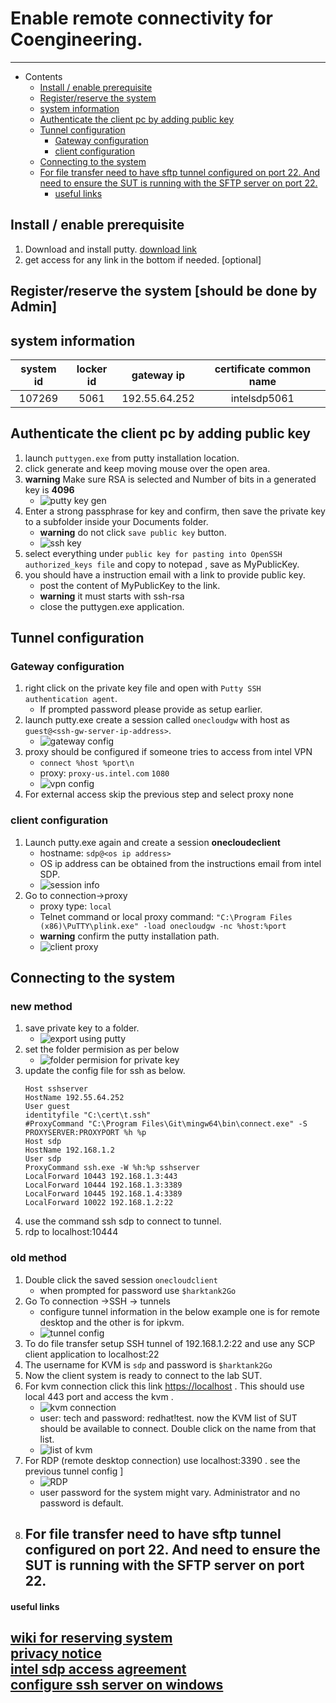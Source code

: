 # Enable remote connectivity for Coengineering. 
----

- Contents
  * [Install / enable prerequisite](#install---enable-prerequisite)
  * [Register/reserve the system](#register-reserve-the-system--should-be-done-by-admin-)
  * [system information](#system-information)
  * [Authenticate the client pc by adding public key](#authenticate-the-client-pc-by-adding-public-key)
  * [Tunnel configuration](#tunnel-configuration)
    + [Gateway configuration](#gateway-configuration)
    + [client configuration](#client-configuration)
  * [Connecting to the system](#connecting-to-the-system)
  * [For file transfer need to have sftp tunnel configured on port 22. And need to ensure the SUT is running with the SFTP server on port 22.](#for-file-transfer-need-to-have-sftp-tunnel-configured-on-port-22-and-need-to-ensure-the-sut-is-running-with-the-sftp-server-on-port-22)
      - [useful links](#useful-links)



## Install / enable prerequisite  

1. Download and install putty. [download link](https://www.putty.org/)  
1. get access for any link in the bottom if needed. [optional]  


## Register/reserve the system [should be done by Admin]  


## system information  

system id|locker id|gateway ip|certificate common name
:--:|:-----:|:-----:|:-------:
107269   |5061     |192.55.64.252|intelsdp5061

## Authenticate the client pc by adding public key 

1. launch `puttygen.exe` from putty installation location.  
1. click generate and keep moving mouse over the open area.  
1. **warning** Make sure RSA is selected and Number of bits in a generated key is **4096**  
	- ![putty key gen](coenginneringlab/puttykey.PNG)  
1. Enter a strong passphrase for key and confirm, then save the private key to a subfolder inside your Documents folder.  
	- **warning** do not click `save public key` button. 
	- ![ssh key](coenginneringlab/puttykeygen.png)
1. select everything under `public key for pasting into OpenSSH authorized_keys file` and copy to notepad , save as MyPublicKey.  
1. you should have a instruction email with a link to provide public key.  
	- post the content of MyPublicKey to the link.  
	- **warning** it must starts with ssh-rsa  
	- close the puttygen.exe application.  

## Tunnel configuration  

### Gateway configuration

1. right click on the private key file and open with `Putty SSH authentication agent`.  
	- If prompted password please provide as setup earlier.  
1. launch putty.exe create a session called `onecloudgw` with host as `guest@<ssh-gw-server-ip-address>`.  
	- ![gateway config](coenginneringlab/onecloudgw_session.png)  
1. proxy should be configured if someone tries to access from intel VPN  
	- `connect %host %port\n`  
	- proxy: `proxy-us.intel.com`  `1080`  
	- ![vpn config](coenginneringlab/onecloudgw_session_proxy.png)  
1. For external access skip the previous step and select proxy none  
	
### client configuration

1. Launch putty.exe again and create a session **onecloudeclient**  
	- hostname: `sdp@<os ip address>`  
	- OS ip address can be obtained from the instructions email from intel SDP.  
	- ![session info](coenginneringlab/onecloudclient_session.png)  
1. Go to connection->proxy 
	- proxy type: `local`  
	- Telnet command or local proxy command: `"C:\Program Files (x86)\PuTTY\plink.exe" -load onecloudgw -nc %host:%port`  
	- **warning** confirm the putty installation path.  
	- ![client proxy](coenginneringlab/onecloudclient_proxy.png)  

## Connecting to the system  

### new method  
1. save private key to a folder. 
    - ![export using putty](coenginneringlab/exportssh.PNG)  
2. set the folder permision as per below
    - ![folder permision for private key](coenginneringlab/cer_security_settings.PNG)  
3. update the config file for ssh as below. 
    ```
    Host sshserver   
    HostName 192.55.64.252  
    User guest   
    identityfile "C:\cert\t.ssh"  
    #ProxyCommand "C:\Program Files\Git\mingw64\bin\connect.exe" -S PROXYSERVER:PROXYPORT %h %p   
    Host sdp  
    HostName 192.168.1.2  
    User sdp   
    ProxyCommand ssh.exe -W %h:%p sshserver   
    LocalForward 10443 192.168.1.3:443   
    LocalForward 10444 192.168.1.3:3389   
    LocalForward 10445 192.168.1.4:3389   
    LocalForward 10022 192.168.1.2:22  
    ```
4. use the command ssh sdp to connect to tunnel.  
5. rdp to localhost:10444  

### old method  

1. Double click the saved session `onecloudclient`  
	- when prompted for password use `$harktank2Go`  
1. Go To connection ->SSH -> tunnels 
	- configure tunnel information in the below example one is for remote desktop and the other is for ipkvm.  
	- ![tunnel config](coenginneringlab/tunnel.PNG)  
1. To do file transfer setup SSH tunnel of 192.168.1.2:22 and use any SCP client application to localhost:22  
1. The username for KVM is `sdp` and password is `$harktank2Go`   
1. Now the client system is ready to connect to the lab SUT. 
1. For kvm connection click this link [https://localhost](https://localhost) . This should use local 443 port and access the kvm . 
	- ![kvm connection](coenginneringlab/raritran_client_page.png)  
	- user: tech  and password: redhat!test. now the KVM list of SUT should be available to connect. Double click on the name from that list.  
	- ![list of kvm](coenginneringlab/sut_list.png)  
1. For RDP (remote desktop connection) use localhost:3390 . see the previous tunnel config ]  
	- ![RDP](coenginneringlab/rdp.png)  
	- user password for the system might vary. Administrator and no password is default. 
1. For file transfer need to have sftp tunnel configured on port 22. And need to ensure the SUT is running with the SFTP server on port 22.  
	- 


#### useful links 

[wiki for reserving system](https://wiki.ith.intel.com/display/onecloud/CCG+Cloud+FAQ#CCGCloudFAQ-HowtoReserve/ScheduleaSystemforInternalUse)  
[privacy notice](https://www.intel.com/content/www/us/en/privacy/intel-privacy-notice.html)  
[intel sdp access agreement](https://sdpconnect.intel.com/html/intel_sdp_access_agreement.htm)  
[configure ssh server on windows](https://winscp.net/eng/docs/guide_windows_openssh_server)  
-----  
